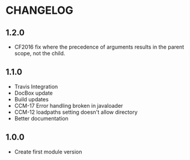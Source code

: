 CHANGELOG
=========

## 1.2.0
* CF2016 fix where the precedence of arguments results in the parent scope, not the child.
## 1.1.0
* Travis Integration
* DocBox update
* Build updates
* CCM-17 Error handling broken in javaloader
* CCM-12 loadpaths setting doesn't allow directory
* Better documentation

## 1.0.0
* Create first module version